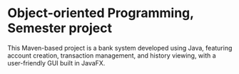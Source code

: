 # Object-oriented Programming, Semester project
This Maven-based project is a bank system developed using Java, featuring account creation, transaction management, and history viewing, with a user-friendly GUI built in JavaFX.
